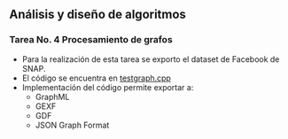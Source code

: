 ## Análisis y diseño de algoritmos
### Tarea No. 4 Procesamiento de grafos

- Para la realización de esta tarea se exporto el dataset de Facebook de SNAP.
- El código se encuentra en [testgraph.cpp](https://github.com/tec-csf/tc2017-t4-otono-2019-saulmontesdeoca/blob/master/testgraph.cpp")
- Implementación del código permite exportar a: 
	- GraphML
	- GEXF
	- GDF
	- JSON Graph Format
